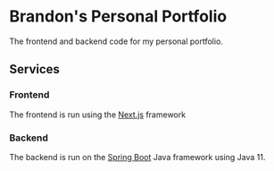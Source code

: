 # Brandon's Personal Portfolio
The frontend and backend code for my personal portfolio.

## Services
### Frontend
The frontend is run using the [Next.js](https://nextjs.org/) framework
### Backend
The backend is run on the [Spring Boot](https://spring.io/) Java framework using Java 11.
